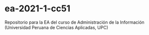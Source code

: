 # ea-2021-1-cc51
Repositorio para la EA del curso de Administración de la Información (Universidad Peruana de Ciencias Aplicadas, UPC)
